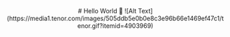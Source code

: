 

<div align="center">
# Hello World 👋
![Alt Text](https://media1.tenor.com/images/505ddb5e0b0e8c3e96b66e1469ef47c1/tenor.gif?itemid=4903969)
</div>




<!--
**Victomas97/Victomas97** is a ✨ _special_ ✨ repository because its `README.md` (this file) appears on your GitHub profile.
Here are some ideas to get you started:

- 🔭 I’m currently working on ...
- 🌱 I’m currently learning ...
- 👯 I’m looking to collaborate on ...
- 🤔 I’m looking for help with ...
- 💬 Ask me about ...
- 📫 How to reach me: ...
- 😄 Pronouns: ...
- ⚡ Fun fact: ...
-->
